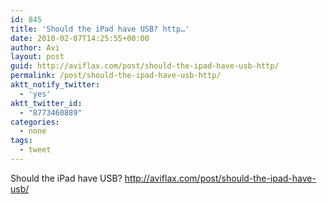 ```yaml
---
id: 845
title: 'Should the iPad have USB? http…'
date: 2010-02-07T14:25:55+00:00
author: Avi
layout: post
guid: http://aviflax.com/post/should-the-ipad-have-usb-http/
permalink: /post/should-the-ipad-have-usb-http/
aktt_notify_twitter:
  - 'yes'
aktt_twitter_id:
  - "8773460889"
categories:
  - none
tags:
  - tweet
---
```

Should the iPad have USB? <a href="http://aviflax.com/post/should-the-ipad-have-usb/" rel="nofollow">http://aviflax.com/post/should-the-ipad-have-usb/</a>